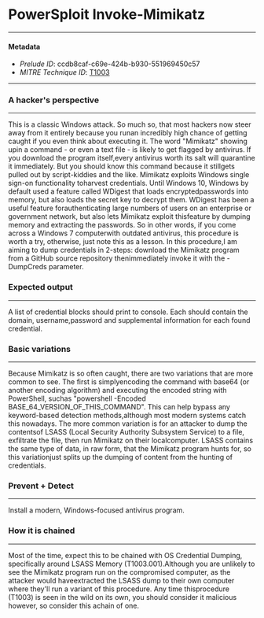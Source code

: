 
# PowerSploit Invoke-Mimikatz

---

#### Metadata

- *Prelude ID*: ccdb8caf-c69e-424b-b930-551969450c57
- *MITRE Technique ID*: [T1003](https://attack.mitre.org/techniques/T1003)

---

### A hacker's perspective

---

This is a classic Windows attack. So much so, that most hackers now steer away from it entirely because you runan incredibly high chance of getting caught if you even think about executing it. The word "Mimikatz" showing upin a command - or even a text file - is likely to get flagged by antivirus. If you download the program itself,every antivirus worth its salt will quarantine it immediately. But you should know this command because it stillgets pulled out by script-kiddies and the like. Mimikatz exploits Windows single sign-on functionality toharvest credentials. Until Windows 10, Windows by default used a feature called WDigest that loads encryptedpasswords into memory, but also loads the secret key to decrypt them. WDigest has been a useful feature forauthenticating large numbers of users on an enterprise or government network, but also lets Mimikatz exploit thisfeature by dumping memory and extracting the passwords. So in other words, if you come across a Windows 7 computerwith outdated antivirus, this procedure is worth a try, otherwise, just note this as a lesson. In this procedure,I am aiming to dump credentials in 2-steps: download the Mimikatz program from a GitHub source repository thenimmediately invoke it with the -DumpCreds parameter.

### Expected output

---

A list of credential blocks should print to console. Each should contain the domain, username,password and supplemental information for each found credential.

### Basic variations

---

Because Mimikatz is so often caught, there are two variations that are more common to see. The first is simplyencoding the command with base64 (or another encoding algorithm) and executing the encoded string with PowerShell, suchas "powershell -Encoded BASE_64_VERSION_OF_THIS_COMMAND". This can help bypass any keyword-based detection methods,although most modern systems catch this nowadays. The more common variation is for an attacker to dump the contentsof LSASS (Local Security Authority Subsystem Service) to a file, exfiltrate the file, then run Mimikatz on their localcomputer. LSASS contains the same type of data, in raw form, that the Mimikatz program hunts for, so this variationjust splits up the dumping of content from the hunting of credentials.

### Prevent + Detect

---

Install a modern, Windows-focused antivirus program.

### How it is chained

---

Most of the time, expect this to be chained with OS Credential Dumping, specifically around LSASS Memory (T1003.001).Although you are unlikely to see the Mimikatz program run on the compromised computer, as the attacker would haveextracted the LSASS dump to their own computer where they'll run a variant of this procedure. Any time thisprocedure (T1003) is seen in the wild on its own, you should consider it malicious however, so consider this achain of one.

